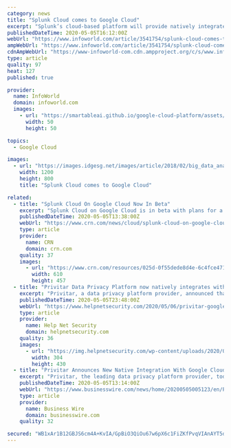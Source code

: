 ```yaml
---
category: news
title: "Splunk Cloud comes to Google Cloud"
excerpt: "Splunk’s cloud-based platform will provide natively integrated log analysis and metrics for Google Cloud Platform users"
publishedDateTime: 2020-05-05T16:12:00Z
webUrl: "https://www.infoworld.com/article/3541754/splunk-cloud-comes-to-google-cloud.html"
ampWebUrl: "https://www.infoworld.com/article/3541754/splunk-cloud-comes-to-google-cloud.amp.html"
cdnAmpWebUrl: "https://www-infoworld-com.cdn.ampproject.org/c/s/www.infoworld.com/article/3541754/splunk-cloud-comes-to-google-cloud.amp.html"
type: article
quality: 97
heat: 127
published: true

provider:
  name: InfoWorld
  domain: infoworld.com
  images:
    - url: "https://smartableai.github.io/google-cloud-platform/assets/images/organizations/infoworld.com-50x50.jpg"
      width: 50
      height: 50

topics:
  - Google Cloud

images:
  - url: "https://images.idgesg.net/images/article/2018/02/big_data_analytics_analysis_statistics_thinkstock_626673360-100749740-large.jpg"
    width: 1200
    height: 800
    title: "Splunk Cloud comes to Google Cloud"

related:
  - title: "Splunk Cloud On Google Cloud Now In Beta"
    excerpt: "Splunk Cloud on Google Cloud is in beta with plans for a full rollout this year to help customers mine data while benefiting from the No. 3 cloud provider’s infrastructure and technology capabilities"
    publishedDateTime: 2020-05-05T13:38:00Z
    webUrl: "https://www.crn.com/news/cloud/splunk-cloud-on-google-cloud-now-in-beta"
    type: article
    provider:
      name: CRN
      domain: crn.com
    quality: 37
    images:
      - url: "https://www.crn.com/resources/025d-0f55dede8d4e-6c4fce471b7e-1000/splunk-sign.jpg"
        width: 610
        height: 457
  - title: "Privitar Data Privacy Platform now natively integrates with Google Cloud"
    excerpt: "Privitar, a data privacy platform provider, announced that the Privitar Data Privacy Platform now natively integrates with the Google Cloud Platform."
    publishedDateTime: 2020-05-05T23:48:00Z
    webUrl: "https://www.helpnetsecurity.com/2020/05/06/privitar-google-cloud/"
    type: article
    provider:
      name: Help Net Security
      domain: helpnetsecurity.com
    quality: 36
    images:
      - url: "https://img.helpnetsecurity.com/wp-content/uploads/2020/03/12085321/insecure-rsac2020.jpg"
        width: 304
        height: 430
  - title: "Privitar Announces New Native Integration With Google Cloud Platform"
    excerpt: "Privitar, the leading data privacy platform provider, today announced that the Privitar Data Privacy Platform™ now natively integrates with the Google Cloud Platform. The new integration adds to Privitar’s native support of public cloud services,"
    publishedDateTime: 2020-05-05T13:14:00Z
    webUrl: "https://www.businesswire.com/news/home/20200505005123/en/Privitar-Announces-New-Native-Integration-Google-Cloud"
    type: article
    provider:
      name: Business Wire
      domain: businesswire.com
    quality: 32

secured: "WB1xAr1B12GBJS6cm4A+KvIA/GpBiO3QiOu67w6pX6c1FiZKfPvqVIAnAYT5dzLZPrPeN8Ig/+8/xpGkBsHEZ16whA1qTibNBiIujrqPfs5NoH7a5+DdDCaJTXTlDIiG/u6SnfflLctJUWJrWRGb1kX90P1aR3omcT07ecK0DrMbCHd9LHAtYE7umzaAOAd7Ap2mXcLjf1f+Bj04/rtOnPGzphaISjvj5YnKEzA0AluEK8TIY6OR2Gpw4bsuBWrZYXWXhkNYVZmY5DFtmv5RgSwujoHC4mieb+QHOX6ZGnoWz6+P7s03zEUS5d92ykhq;yT4XSXcC98VXIINhy5yohA=="
---
```


